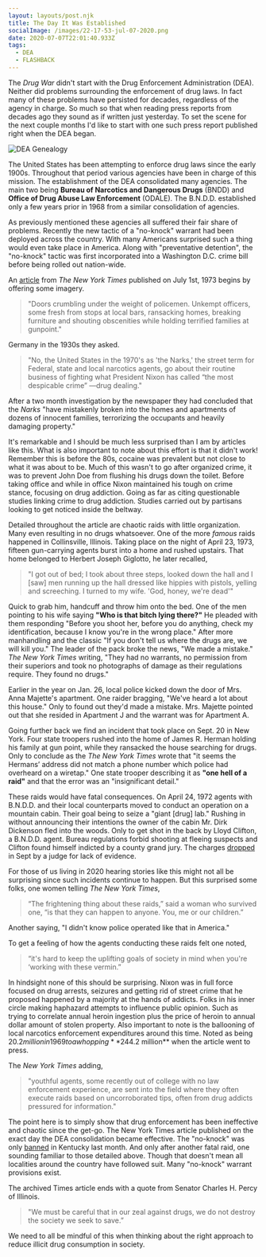 ```yaml
---
layout: layouts/post.njk
title: The Day It Was Established
socialImage: /images/22-17-53-jul-07-2020.png
date: 2020-07-07T22:01:40.933Z
tags:
  - DEA
  - FLASHBACK
---
```

The *Drug War* didn't start with the Drug Enforcement Administration (DEA). Neither did problems surrounding the enforcement of drug laws. In fact many of these problems have persisted for decades, regardless of the agency in charge. So much so that when reading press reports from decades ago they sound as if written just yesterday. To set the scene for the next couple months I'd like to start with one such press report published right when the DEA began.

![DEA Genealogy ](/images/22-17-53-jul-07-2020.png "DEA Genealogy")

The United States has been attempting to enforce drug laws since the early 1900s. Throughout that period various agencies have been in charge of this mission. The establishment of the DEA consolidated many agencies. The main two being **Bureau of Narcotics and Dangerous Drugs** (BNDD) and **Office of Drug Abuse Law Enforcement** (ODALE). The B.N.D.D. established only a few years prior in 1968 from a similar consolidation of agencies.

As previously mentioned these agencies all suffered their fair share of problems. Recently the new tactic of a "no-knock" warrant had been deployed across the country. With many Americans surprised such a thing would even take place in America. Along with "preventative detention", the "no-knock" tactic was first incorporated into a Washington D.C. crime bill before being rolled out nation-wide.

An [article](https://www.nytimes.com/1973/07/01/archives/the-nation-drug-raids.html) from *The New York Times* published on July 1st, 1973 begins by offering some imagery.

> "Doors crumbling under the weight of policemen. Unkempt officers, some fresh from   stops at local bars, ransacking homes, breaking furniture and shouting obscenities while holding terrified families at gunpoint."

Germany in the 1930s they asked.

> "No, the United States in the 1970's as 'the Narks,' the street term for Federal, state and local narcotics agents, go about their routine business of fighting what President Nixon has called “the most despicable crime” —drug dealing."

After a two month investigation by the newspaper they had concluded that the *Narks* "have mistakenly broken into the homes and apartments of dozens of innocent families, terrorizing the occupants and heavily damaging property."

It's remarkable and I should be much less surprised than I am by articles like this. What is also important to note about this effort is that it didn't work! Remember this is before the 80s, cocaine was prevalent but not close to what it was about to be. Much of this wasn't to go after organized crime, it was to prevent John Doe from flushing his drugs down the toilet. Before taking office and while in office Nixon maintained his tough on crime stance, focusing on drug addiction. Going as far as citing questionable studies linking crime to drug addiction. Studies carried out by partisans looking to get noticed inside the beltway.

Detailed throughout the article are chaotic raids with little organization. Many even resulting in no drugs whatsoever. One of the more *famous* raids happened in Collinsville, Illinois. Taking place on the night of April 23, 1973, fifteen gun-carrying agents burst into a home and rushed upstairs. That home belonged to Herbert Joseph Giglotto, he later recalled, 

> "I got out of bed; I took about three steps, looked down the hall and I \[saw] men running up the hall dressed like hippies with pistols, yelling and screeching. I turned to my wife. 'God, honey, we're dead'"

Quick to grab him, handcuff and throw him onto the bed. One of the men pointing to his wife saying **"Who is that bitch lying there?"** He pleaded with them responding "Before you shoot her, before you do anything, check my identification, because I know you're in the wrong place." After more manhandling and the classic "If you don't tell us where the drugs are, we will kill you." The leader of the pack broke the news, "We made a mistake." *The New York Times* writing, "They had no warrants, no permission from their superiors and took no photographs of damage as their regulations require. They found no drugs."

Earlier in the year on Jan. 26, local police kicked down the door of Mrs. Anna Majette's apartment. One raider bragging, "We've heard a lot about this house." Only to found out they'd made a mistake. Mrs. Majette pointed out that she resided in Apartment J and the warrant was for Apartment A.

Going further back we find an incident that took place on Sept. 20 in New York. Four state troopers rushed into the home of James R. Herman holding his family at gun point, while they ransacked the house searching for drugs. Only to conclude as the *The New York Times* wrote that "it seems the Hermans’ address did not match a phone number which police had overheard on a wiretap." One state trooper describing it as **"one hell of a raid"** and that the error was an "insignificant detail."

These raids would have fatal consequences. On April 24, 1972 agents with B.N.D.D. and their local counterparts moved to conduct an operation on a mountain cabin. Their goal being to seize a "giant \[drug] lab." Rushing in without announcing their intentions the owner of the cabin Mr. Dirk Dickenson fled into the woods. Only to get shot in the back by Lloyd Clifton, a B.N.D.D. agent. Bureau regulations forbid shooting at fleeing suspects and Clifton found himself indicted by a county grand jury. The charges [dropped](https://www.nytimes.com/1975/02/04/archives/suit-impugns-integrity-of-judge-on-freeing-drug-agent-in-death.html) in Sept by a judge for lack of evidence.

For those of us living in 2020 hearing stories like this might not all be surprising since such incidents continue to happen. But this surprised some folks, one women telling *The New York Times*,

> “The frightening thing about these raids,” said a woman who survived one, “is that they can happen to anyone. You, me or our children.”

 Another saying, "I didn't know police operated like that in America."

To get a feeling of how the agents conducting these raids felt one noted,

> “it's hard to keep the uplifting goals of society in mind when you're ‘working with these vermin.”

In hindsight none of this should be surprising. Nixon was in full force focused on drug arrests, seizures and getting rid of street crime that he proposed happened by a majority at the hands of addicts. Folks in his inner circle making haphazard attempts to influence public opinion. Such as trying to correlate annual heroin ingestion plus the price of heroin to annual dollar amount of stolen property.  Also important to note is the ballooning of local narcotics enforcement expenditures around this time. Noted as being $20.2 million in 1969 to a whopping **$244.2 million** when the article went to press. 

The *New York Times* adding,

> "youthful agents, some recently out of college with no law enforcement experience, are sent into the field where they often execute raids based on uncorroborated tips, often from drug addicts pressured for information." 

The point here is to simply show that drug enforcement has been ineffective and chaotic since the get-go. The New York Times article published on the exact day the DEA consolidation became effective. The "no-knock" was only [banned](https://www.nytimes.com/2020/06/12/us/breonna-taylor-law-passed.html) in Kentucky last month. And only after another fatal raid, one sounding familiar to those detailed above. Though that doesn't mean all localities around the country have followed suit. Many "no-knock" warrant provisions exist.

The archived Times article ends with a quote from Senator Charles H. Percy of Illinois.

> "We must be careful that in our zeal against drugs, we do not destroy the society we seek to save.”

We need to all be mindful of this when thinking about the right approach to reduce illicit drug consumption in society.